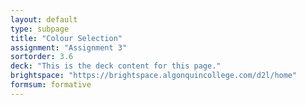 ```yaml
---
layout: default
type: subpage
title: "Colour Selection"
assignment: "Assignment 3"
sortorder: 3.6
deck: "This is the deck content for this page."
brightspace: "https://brightspace.algonquincollege.com/d2l/home"
formsum: formative
---
```

